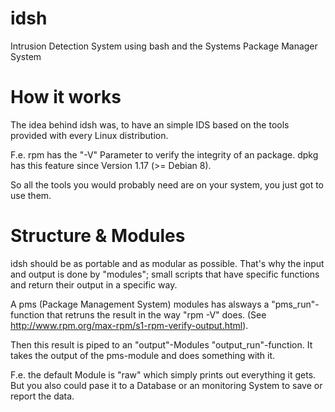 idsh
====

Intrusion Detection System using bash and the Systems Package Manager System


How it works
====

The idea behind idsh was, to have an simple IDS based on the tools provided with
every Linux distribution. 

F.e. rpm has the "-V" Parameter to verify the integrity of an package.
dpkg has this feature since Version 1.17 (>= Debian 8).

So all the tools you would probably need are on your system, you just got to use them.



Structure & Modules
====

idsh should be as portable and as modular as possible. That's why the input and output 
is done by "modules"; small scripts that have specific functions and return their output
in a specific way.

A pms (Package Management System) modules has alsways a "pms_run"-function that retruns
the result in the way "rpm -V" does. (See http://www.rpm.org/max-rpm/s1-rpm-verify-output.html).

Then this result is piped to an "output"-Modules "output_run"-function. 
It takes the output of the pms-module and does something with it. 

F.e. the default Module is "raw" which simply prints out everything it gets.
But you also could pase it to a Database or an monitoring System to save or report the data.
